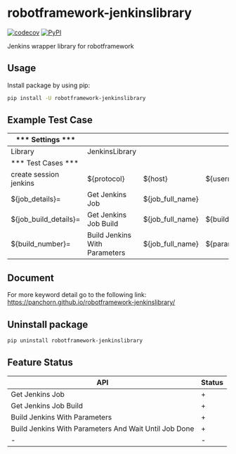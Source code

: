 # robotframework-jenkinslibrary
[![codecov](https://codecov.io/gh/Panchorn/robotframework-jenkinslibrary/branch/master/graph/badge.svg)](https://codecov.io/gh/Panchorn/robotframework-jenkinslibrary)
[![PyPI](https://img.shields.io/pypi/v/robotframework-jenkinslibrary.svg)](https://pypi.org/project/robotframework-jenkinslibrary/)

Jenkins wrapper library for robotframework

## Usage
Install package by using pip:
```bash
pip install -U robotframework-jenkinslibrary
```
## Example Test Case

*** Settings ***       |                       |                  |                 |                  |                  |
---------------------- |---------------------- |----------------- |---------------- |----------------- |----------------- |
Library                | JenkinsLibrary        |                  |                 |                  |                  |
*** Test Cases ***     |                       |                  |                 |                  |                  |
create session jenkins | ${protocol}           | ${host}          | ${username}     | ${password}      | ${verify}        |
${job_details}=        | Get Jenkins Job       | ${job_full_name} |                 |                  |                  |
${job_build_details}=  | Get Jenkins Job Build | ${job_full_name} | ${build_number} |                  |                  |
${build_number}=       | Build Jenkins With Parameters | ${job_full_name} | ${parameters_string} |     |                  |

## Document
For more keyword detail go to the following link:
https://panchorn.github.io/robotframework-jenkinslibrary/

## Uninstall package
```bash
pip uninstall robotframework-jenkinslibrary 
```

## Feature Status
| API | Status |
|---|---|
| Get Jenkins Job | + |
| Get Jenkins Job Build | + |
| Build Jenkins With Parameters | + |
| Build Jenkins With Parameters And Wait Until Job Done | + |
| - | - |